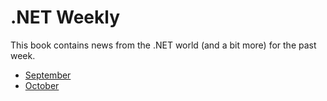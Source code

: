# .NET Weekly

This book contains news from the .NET world (and a bit more) for the past week.

+ [September](2016_September/README.md)
+ [October](2016_October/README.md)
